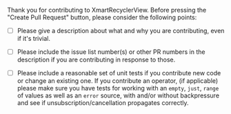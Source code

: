 Thank you for contributing to XmartRecyclerView. Before pressing the "Create Pull Request" button, please consider the following points:

  - [ ] Please give a description about what and why you are contributing, even if it's trivial.

  - [ ] Please include the issue list number(s) or other PR numbers in the description if you are contributing in response to those.

  - [ ] Please include a reasonable set of unit tests if you contribute new code or change an existing one. If you contribute an operator, (if applicable) please make sure you have tests for working with an `empty`, `just`, `range` of values as well as an `error` source, with and/or without backpressure and see if unsubscription/cancellation propagates correctly.
